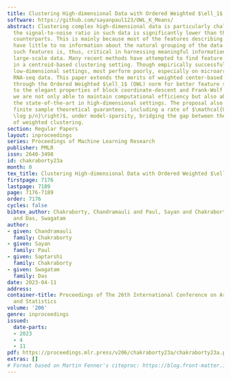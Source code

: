 ```yaml
---
title: Clustering High-dimensional Data with Ordered Weighted $\ell_1$ Regularization
software: https://github.com/sayanpaul123/OWL_K_Means/
abstract: Clustering complex high-dimensional data is particularly challenging as
  the signal-to-noise ratio in such data is significantly lower than their classical
  counterparts. This is mainly because most of the features describing a data point
  have little to no information about the natural grouping of the data. Filtering
  such features is, thus, critical in harnessing meaningful information from such
  large-scale data. Many recent methods have attempted to find feature importance
  in a centroid-based clustering setting. Though empirically successful in classical
  low-dimensional settings, most perform poorly, especially on microarray and single-cell
  RNA-seq data. This paper extends the merits of weighted center-based clustering
  through the Ordered Weighted $\ell_1$ (OWL) norm for better feature selection. Appealing
  to the elegant properties of block coordinate-descent and Frank-Wolf algorithms,
  we are not only able to maintain computational efficiency but also able to outperform
  the state-of-the-art in high-dimensional settings. The proposal also comes with
  finite sample theoretical guarantees, including a rate of $\mathcal{O}\left(\sqrt{k
  \log p/n}\right)$, under model-sparsity, bridging the gap between theory and practice
  of weighted clustering.
section: Regular Papers
layout: inproceedings
series: Proceedings of Machine Learning Research
publisher: PMLR
issn: 2640-3498
id: chakraborty23a
month: 0
tex_title: Clustering High-dimensional Data with Ordered Weighted $\ell_1$ Regularization
firstpage: 7176
lastpage: 7189
page: 7176-7189
order: 7176
cycles: false
bibtex_author: Chakraborty, Chandramauli and Paul, Sayan and Chakraborty, Saptarshi
  and Das, Swagatam
author:
- given: Chandramauli
  family: Chakraborty
- given: Sayan
  family: Paul
- given: Saptarshi
  family: Chakraborty
- given: Swagatam
  family: Das
date: 2023-04-11
address:
container-title: Proceedings of The 26th International Conference on Artificial Intelligence
  and Statistics
volume: '206'
genre: inproceedings
issued:
  date-parts:
  - 2023
  - 4
  - 11
pdf: https://proceedings.mlr.press/v206/chakraborty23a/chakraborty23a.pdf
extras: []
# Format based on Martin Fenner's citeproc: https://blog.front-matter.io/posts/citeproc-yaml-for-bibliographies/
---
```

